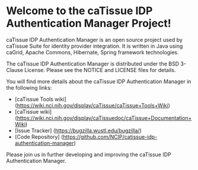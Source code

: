 Welcome to the caTissue IDP Authentication Manager Project!
===========================================================

caTissue IDP Authentication Manager is an open source project used by caTissue Suite for identity provider integration. 
It is written in Java using caGrid, Apache Commons, Hibernate, Spring framework technologies.

The caTissue IDP Authentication Manager is distributed under the BSD 3-Clause License.
Please see the NOTICE and LICENSE files for details.

You will find more details about the caTissue IDP Authentication Manager in the following links:
 * [caTissue Tools wiki] (https://wiki.nci.nih.gov/display/caTissue/caTissue+Tools+Wiki)
 * [caTissue wiki] (https://wiki.nci.nih.gov/display/caTissuedoc/caTissue+Documentation+Wiki)
 * [Issue Tracker] (https://bugzilla.wustl.edu/bugzilla/)
 * [Code Repository] (https://github.com/NCIP/catissue-idp-authentication-manager)
 
Please join us in further developing and improving the caTissue IDP Authentication Manager.

 
